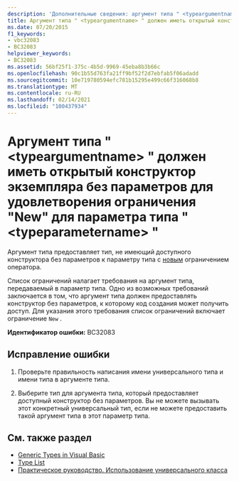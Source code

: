 ```yaml
---
description: 'Дополнительные сведения: аргумент типа " <typeargumentname> " должен иметь открытый конструктор экземпляра без параметров для удовлетворения ограничения "New" для параметра типа " <typeparametername> "'
title: Аргумент типа " <typeargumentname> " должен иметь открытый конструктор экземпляра без параметров для удовлетворения ограничения "New" для параметра типа " <typeparametername> "
ms.date: 07/20/2015
f1_keywords:
- vbc32083
- BC32083
helpviewer_keywords:
- BC32083
ms.assetid: 56bf25f1-375c-4b5d-9969-45eba8b3b66c
ms.openlocfilehash: 90c1b55d763fa21ff9bf52f2d7ebfab5f06adadd
ms.sourcegitcommit: 10e719780594efc781b15295e499c66f316068b8
ms.translationtype: MT
ms.contentlocale: ru-RU
ms.lasthandoff: 02/14/2021
ms.locfileid: "100437934"
---
```

# <a name="type-argument-typeargumentname-must-have-a-public-parameterless-instance-constructor-to-satisfy-the-new-constraint-for-type-parameter-typeparametername"></a>Аргумент типа " \<typeargumentname> " должен иметь открытый конструктор экземпляра без параметров для удовлетворения ограничения "New" для параметра типа " \<typeparametername> "

Аргумент типа предоставляет тип, не имеющий доступного конструктора без параметров к параметру типа с [новым](../language-reference/operators/new-operator.md) ограничением оператора.  
  
 Список ограничений налагает требования на аргумент типа, передаваемый в параметр типа. Одно из возможных требований заключается в том, что аргумент типа должен предоставлять конструктор без параметров, к которому код создания может получить доступ. Для указания этого требования список ограничений включает ограничение `New` .  
  
 **Идентификатор ошибки:** BC32083  
  
## <a name="to-correct-this-error"></a>Исправление ошибки  
  
1. Проверьте правильность написания имени универсального типа и имени типа в аргументе типа.  
  
2. Выберите тип для аргумента типа, который предоставляет доступный конструктор без параметров. Вы не можете вызывать этот конкретный универсальный тип, если не можете предоставить такой аргумент типа в этот параметр типа.  
  
## <a name="see-also"></a>См. также раздел

- [Generic Types in Visual Basic](../programming-guide/language-features/data-types/generic-types.md)
- [Type List](../language-reference/statements/type-list.md)
- [Практическое руководство. Использование универсального класса](../programming-guide/language-features/data-types/how-to-use-a-generic-class.md)
